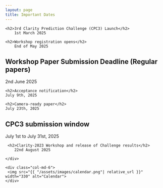 ```yaml
---
layout: page
title: Important Dates
---
```


<div class="row">
 <div class="col-md-6">
  
    <h2>3rd Clarity Prediction Challenge (CPC3) Launch</h2>
        1st March 2025
 
    <h2>Workshop registration opens</h2>
        End of May 2025

   <h2>Workshop Paper Submission Deadline (Regular papers)</h2>
        2nd June 2025

    <h2>Acceptance notification</h2>
    July 9th, 2025

    <h2>Camera-ready paper</h2>
    July 23th, 2025

   <h2>CPC3 submission window</h2>
   July 1st to July 31st, 2025

     <h2>Clarity-2023 Workshop and release of Challenge results</h2>
        22nd August 2025

    </div>

    <div class="col-md-6">
     <img src="{{ "/assets/images/calendar.png"| relative_url }}" width="330" alt="Calendar">
    </div>

</div>
